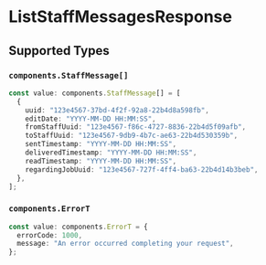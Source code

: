 # ListStaffMessagesResponse


## Supported Types

### `components.StaffMessage[]`

```typescript
const value: components.StaffMessage[] = [
  {
    uuid: "123e4567-37bd-4f2f-92a8-22b4d8a598fb",
    editDate: "YYYY-MM-DD HH:MM:SS",
    fromStaffUuid: "123e4567-f86c-4727-8836-22b4d5f09afb",
    toStaffUuid: "123e4567-9db9-4b7c-ae63-22b4d530359b",
    sentTimestamp: "YYYY-MM-DD HH:MM:SS",
    deliveredTimestamp: "YYYY-MM-DD HH:MM:SS",
    readTimestamp: "YYYY-MM-DD HH:MM:SS",
    regardingJobUuid: "123e4567-727f-4ff4-ba63-22b4d14b3beb",
  },
];
```

### `components.ErrorT`

```typescript
const value: components.ErrorT = {
  errorCode: 1000,
  message: "An error occurred completing your request",
};
```

